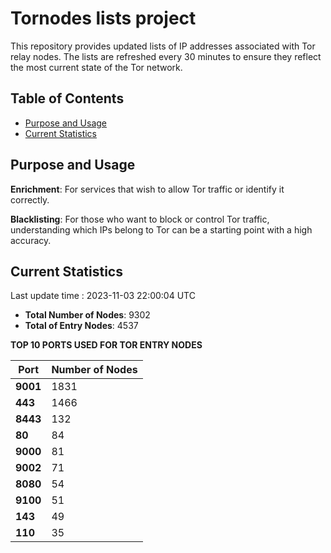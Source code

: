 # Tornodes lists project

This repository provides updated lists of IP addresses associated with Tor relay nodes. The lists are refreshed every 30 minutes to ensure they reflect the most current state of the Tor network.

## Table of Contents

- [Purpose and Usage](#purpose-and-usage)
- [Current Statistics](#current-statistics)


## Purpose and Usage

**Enrichment**: For services that wish to allow Tor traffic or identify it correctly.

**Blacklisting**: For those who want to block or control Tor traffic, understanding which IPs belong to Tor can be a starting point with a high accuracy.

## Current Statistics

Last update time : 2023-11-03 22:00:04 UTC

- **Total Number of Nodes**: 9302
- **Total of Entry Nodes**: 4537

**TOP 10 PORTS USED FOR TOR ENTRY NODES**

| **Port** | **Number of Nodes** |
|------|-----------------|
| **9001**   | 1831  |
| **443**   | 1466  |
| **8443**   | 132  |
| **80**   | 84  |
| **9000**   | 81  |
| **9002**   | 71  |
| **8080**   | 54  |
| **9100**   | 51  |
| **143**   | 49  |
| **110**   | 35  |

